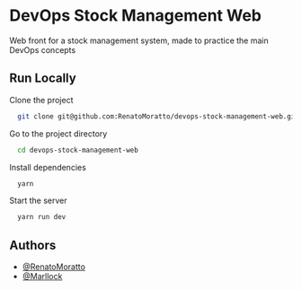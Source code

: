 
# DevOps Stock Management Web

Web front for a stock management system, made to practice the main DevOps concepts


## Run Locally

Clone the project

```bash
  git clone git@github.com:RenatoMoratto/devops-stock-management-web.git
```

Go to the project directory

```bash
  cd devops-stock-management-web
```

Install dependencies

```bash
  yarn
```

Start the server

```bash
  yarn run dev
```


## Authors

- [@RenatoMoratto](https://www.github.com/RenatoMoratto)
- [@Marllock](https://www.github.com/Marllock)